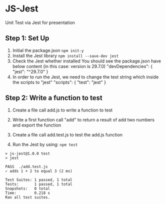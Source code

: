 # JS-Jest
 Unit Test via Jest for presentation

 ## Step 1: Set Up
 1. Initial the package.json
 ```npm init-y```
 2. Install the Jest library
 ```npm install --save-dev jest```
 3. Check the Jest whether installed
 You should see the package.json have below content (in this case: version is 29.7.0)
 "devDependencies": {
    "jest": "^29.7.0"
  }
  4. In order to run the Jest, we need to change the test string which inside the scripts to "jest"
  "scripts": {
    "test": "jest"
  }

  ## Step 2: Write a function to test
  1. Create a file call add.js to write a function to test

  2. Write a first function call "add" to return a result of add two numbers and export the function

  3. Create a file call add.test.js to test the add.js function

  4. Run the Jest by using:
  ```npm test```

  ```
  > js-jest@1.0.0 test
> jest

 PASS  ./add.test.js
  ✓ adds 1 + 2 to equal 3 (2 ms)

Test Suites: 1 passed, 1 total
Tests:       1 passed, 1 total
Snapshots:   0 total
Time:        0.218 s
Ran all test suites.
  ```